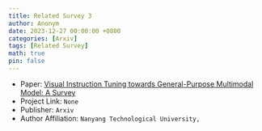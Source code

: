 ```yaml
---
title: Related Survey 3
author: Anonym
date: 2023-12-27 00:00:00 +0800
categories: [Arxiv]
tags: [Related Survey]
math: true
pin: false
---
```


- Paper: [Visual Instruction Tuning towards General-Purpose Multimodal Model: A Survey](https://arxiv.org/abs/2312.16602)
- Project Link: `None`
- Publisher: `Arxiv`
- Author Affiliation: `Nanyang Technological University,`
